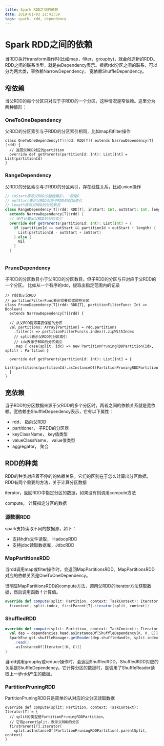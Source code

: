 ```yaml
---
title: Spark RDD之间的依赖
date: 2019-01-03 21:41:59
tags: spark, rdd, dependency
---
```


# Spark RDD之间的依赖

当RDD执行transform操作时(比如map，filter，groupby)，就会创造新的RDD。RDD之间的联系类型，就是由Dependency表示。根据rdd分区之间的联系，可以分为两大类，窄依赖NarrowDependency， 宽依赖ShuffleDependency。

## 窄依赖

当父RDD的每个分区只对应于子RDD的一个分区，这种情况是窄依赖。这里分为两种情形：

### OneToOneDependency

父RDD的分区索引与子RDD的分区索引相同，比如map和filter操作

```
class OneToOneDependency[T](rdd: RDD[T]) extends NarrowDependency[T](rdd) {
  // 返回父RDD对应的partition
  override def getParents(partitionId: Int): List[Int] = List(partitionId)
}
```

### RangeDependency

父RDD的分区索引与子RDD的分区索引，存在线性关系，比如union操作

```scala
// inStart表示父RDD的起始索引，一般是0
// outStart表示父RDD对应子RDD的起始索引
// length表示父RDD的分区数目
class RangeDependency[T](rdd: RDD[T], inStart: Int, outStart: Int, length: Int)
  extends NarrowDependency[T](rdd) {
  // 线性计算出父RDD的分区索引
  override def getParents(partitionId: Int): List[Int] = {
    if (partitionId >= outStart && partitionId < outStart + length) {
      List(partitionId - outStart + inStart)
    } else {
      Nil
    }
  }
  
```

### PruneDependency

子RDD的分区数目小于父RDD的分区数目，但子RDD的分区与只对应于父RDD的一个分区。 比如从一个有序的rdd，提取出指定范围内的记录

```
// rdd表示父RDD
// partitionFilterFunc表示需要保留那些分区
class PruneDependency[T](rdd: RDD[T], partitionFilterFunc: Int => Boolean)
  extends NarrowDependency[T](rdd) {

  // 从父RDD提取需要保留的分区
  val partitions: Array[Partition] = rdd.partitions
    .filter(s => partitionFilterFunc(s.index)).zipWithIndex
    // split表示父RDD的分区索引
    // idx表示子RDD的分区索引
    .map { case(split, idx) => new PartitionPruningRDDPartition(idx, split) : Partition }

  override def getParents(partitionId: Int): List[Int] = {
    List(partitions(partitionId).asInstanceOf[PartitionPruningRDDPartition].parentSplit.index)
  }
}
```



## 宽依赖

当子RDD的分区数据来源于父RDD的多个分区时，两者之间的依赖关系就是宽依赖。宽依赖由ShuffleDependency表示，它有以下属性：

- rdd， 指向父RDD
- partitioner， 子RDD的分区器
- keyClassName， key值类型
- valueClassName， value值类型
- aggregator， 聚合



## RDD的种类

RDD的种类对应着不停的的依赖关系，它们的区别在于怎么计算出分区数据。RDD有两个重要的方法，关于计算分区数据

iterator，返回RDD中指定分区的数据，如果没有则调用compute方法

compute， 计算指定分区的数据

### 源数据RDD

spark支持读取不同的数据源，如下：

- 支持hdfs文件读取， HadoopRDD
- 支持jdbc读取数据库，JdbcRDD

### MapPartitionsRDD

当rdd调用map或filter操作时，会返回MapPartitionsRDD。MapPartitionsRDD对应的依赖关系是OneToOneDependency。

很明显MapPartitionsRDD的compute方法，调用父RDD的iterator方法获取数据，然后调用函数 f 计算值。

```scala
override def compute(split: Partition, context: TaskContext): Iterator[U] =
  f(context, split.index, firstParent[T].iterator(split, context))
```

### ShuffledRDD

```scala
override def compute(split: Partition, context: TaskContext): Iterator[(K, C)] = {
  val dep = dependencies.head.asInstanceOf[ShuffleDependency[K, V, C]]
  SparkEnv.get.shuffleManager.getReader(dep.shuffleHandle, split.index, split.index + 1, context)
    .read()
    .asInstanceOf[Iterator[(K, C)]]
}
```

当rdd调用groupby或reduce操作时，会返回ShuffledRDD。ShuffledRDD对应的关系是ShuffleDependency。它计算分区的数据时，是调用了ShuffleReader读取上一步rdd产生的数据。

### PartitionPruningRDD

PartitionPruningRDD只是简单的从对应的父分区读取数据

```
override def compute(split: Partition, context: TaskContext): Iterator[T] = {
  // split的类型是PartitionPruningRDDPartition， 
  // 它有parentSplit，表示父RDD的分区
  firstParent[T].iterator(
    split.asInstanceOf[PartitionPruningRDDPartition].parentSplit, context)
}
```

